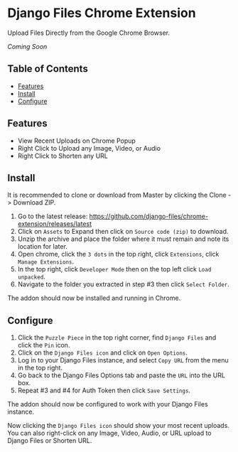 # Django Files Chrome Extension

Upload Files Directly from the Google Chrome Browser.

_Coming Soon_

## Table of Contents

*   [Features](#features)
*   [Install](#install)
*   [Configure](#configure)

## Features

-   View Recent Uploads on Chrome Popup
-   Right Click to Upload any Image, Video, or Audio
-   Right Click to Shorten any URL

## Install

It is recommended to clone or download from Master by clicking the Clone -> Download ZIP.

1.  Go to the latest release: https://github.com/django-files/chrome-extension/releases/latest
2.  Click on `Assets` to Expand then click on `Source code (zip)` to download.
3.  Unzip the archive and place the folder where it must remain and note its location for later.
4.  Open chrome, click the `3 dots` in the top right, click `Extensions`, click `Manage Extensions`.
5.  In the top right, click `Developer Mode` then on the top left click `Load unpacked`.
6.  Navigate to the folder you extracted in step #3 then click `Select Folder`.

The addon should now be installed and running in Chrome. 

## Configure

1. Click the `Puzzle Piece` in the top right corner, find `Django Files` and click the `Pin` icon.
2. Click on the `Django Files icon` and click on `Open Options`.
3. Log in to your Django Files instance, and select `Copy URL` from the menu in the top right.
4. Go back to the Django Files Options tab and paste the `URL` into the URL box.
5. Repeat #3 and #4 for Auth Token then click `Save Settings`.

The addon should now be configured to work with your Django Files instance.

Now clicking the `Django Files icon` should show your most recent uploads.  
You can also right-click on any Image, Video, Audio, or URL upload to Django Files or Shorten URL.  
